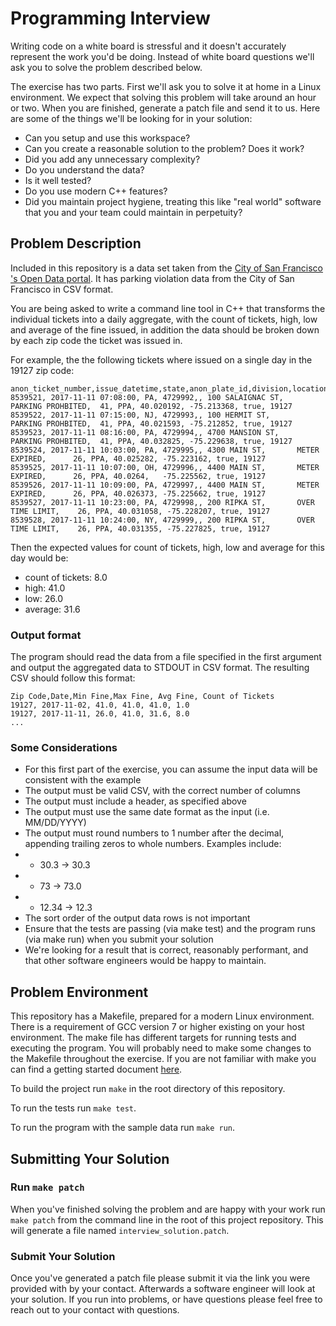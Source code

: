 # Programming Interview
Writing code on a white board is stressful and it doesn't accurately represent the work you'd be doing. Instead of white board questions we'll ask you to solve the problem described below. 

The exercise has two parts. First we'll ask you to solve it at home in a Linux environment. We expect that solving this problem will take around an hour or two. When you are finished, generate a patch file and send it to us. Here are some of the things we'll be looking for in your solution:

- Can you setup and use this workspace?
- Can you create a reasonable solution to the problem? Does it work?
- Did you add any unnecessary complexity?
- Do you understand the data?
- Is it well tested?
- Do you use modern C++ features?
- Did you maintain project hygiene, treating this like "real world" software that you and your team could maintain in perpetuity? 

## Problem Description
Included in this repository is a data set taken from the [City of San Francisco 's Open Data portal](https://opendataphilly.org/). It has parking violation data from the City of San Francisco in CSV format.

You are being asked to write a command line tool in C++ that transforms the individual tickets into a daily aggregate, with the count of tickets, high, low and average of the fine issued, in addition the data should be broken down by each zip code the ticket was issued in. 

For example, the the following tickets where issued on a single day in the 19127 zip code:

```
anon_ticket_number,issue_datetime,state,anon_plate_id,division,location,violation_desc,fine,issuing_agency,lat,lon,gps,zip_code
8539521, 2017-11-11 07:08:00, PA, 4729992,, 100 SALAIGNAC ST,   PARKING PROHBITED,  41, PPA, 40.020192,	-75.213368,	true, 19127
8539522, 2017-11-11 07:15:00, NJ, 4729993,, 100 HERMIT ST,      PARKING PROHBITED,  41, PPA, 40.021593,	-75.212852,	true, 19127
8539523, 2017-11-11 08:16:00, PA, 4729994,, 4700 MANSION ST,    PARKING PROHBITED,  41, PPA, 40.032825,	-75.229638,	true, 19127
8539524, 2017-11-11 10:03:00, PA, 4729995,, 4300 MAIN ST,       METER EXPIRED,      26,	PPA, 40.025282,	-75.223162,	true, 19127
8539525, 2017-11-11 10:07:00, OH, 4729996,, 4400 MAIN ST,       METER EXPIRED,      26,	PPA, 40.0264,	-75.225562,	true, 19127
8539526, 2017-11-11 10:09:00, PA, 4729997,, 4400 MAIN ST,       METER EXPIRED,      26,	PPA, 40.026373,	-75.225662,	true, 19127
8539527, 2017-11-11 10:23:00, PA, 4729998,, 200 RIPKA ST,       OVER TIME LIMIT,    26,	PPA, 40.031058,	-75.228207,	true, 19127
8539528, 2017-11-11 10:24:00, NY, 4729999,, 200 RIPKA ST,       OVER TIME LIMIT,    26,	PPA, 40.031355,	-75.227825,	true, 19127
```

Then the expected values for count of tickets, high, low and average for this day would be:

- count of tickets: 8.0
- high: 41.0
- low: 26.0
- average: 31.6

### Output format
The program should read the data from a file specified in the first argument and output the aggregated data to STDOUT in CSV format. The resulting CSV should follow this format:

```
Zip Code,Date,Min Fine,Max Fine, Avg Fine, Count of Tickets
19127, 2017-11-02, 41.0, 41.0, 41.0, 1.0 
19127, 2017-11-11, 26.0, 41.0, 31.6, 8.0 
...
```

### Some Considerations

- For this first part of the exercise, you can assume the input data will be consistent with the example
- The output must be valid CSV, with the correct number of columns
- The output must include a header, as specified above
- The output must use the same date format as the input (i.e. MM/DD/YYYY)
- The output must round numbers to 1 number after the decimal, appending trailing zeros to whole numbers. Examples include:
 - - 30.3 -> 30.3
 - - 73 -> 73.0
 - - 12.34 -> 12.3
- The sort order of the output data rows is not important
- Ensure that the tests are passing (via make test) and the program runs (via make run) when you submit your solution
- We're looking for a result that is correct, reasonably performant, and that other software engineers would be happy to maintain.

## Problem Environment
This repository has a Makefile, prepared for a modern Linux environment. There is a requirement of GCC version 7 or higher existing on your host environment. The make file has different targets for running tests and executing the program. You will probably need to make some changes to the Makefile throughout the exercise. If you are not familiar with make you can find a getting started document [here](https://makefiletutorial.com/#getting-started).

To build the project run `make` in the root directory of this repository. 

To run the tests run `make test`.

To run the program with the sample data run `make run`.

## Submitting Your Solution

### Run `make patch`
When you've finished solving the problem and are happy with your work run `make patch` from the command line in the root of this project repository. This will generate a file named `interview_solution.patch`.

### Submit Your Solution
Once you've generated a patch file please submit it via the link you were provided with by your contact. Afterwards a software engineer will look at your solution. If you run into problems, or have questions please feel free to reach out to your contact with questions.
